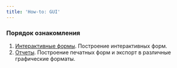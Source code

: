 ```yaml
---
title: 'How-to: GUI'
---
```


### Порядок ознакомления

1.  [Интерактивные формы](How-to_Interactive_forms.md). Построение интерактивных форм.
2.  [Отчеты](How-to_Reports.md). Построение печатных форм и экспорт в различные графические форматы.

 
